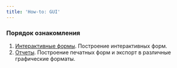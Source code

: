 ```yaml
---
title: 'How-to: GUI'
---
```


### Порядок ознакомления

1.  [Интерактивные формы](How-to_Interactive_forms.md). Построение интерактивных форм.
2.  [Отчеты](How-to_Reports.md). Построение печатных форм и экспорт в различные графические форматы.

 
